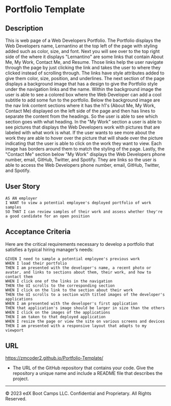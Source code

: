 # Portfolio Template

## Description
This is web page of a Web Developers Portfolio. The Portfolio displays the Web Developers name, Lernantino at the top left of the page with styling added such as color, size, and font.
Next you will see over to the top right side of the where it displays "Lernantino" are some links that contain About Me, My Work, Contact Me, and Resume. Those links help the user navigate through the page by just clicking the link and takes the user to where they clicked instead of scrolling through. The links have style attributes added to give them color, size, position, and underlines.
The next section of the page displays a background image that has a design to give the Portfolio style under the navigation links and the name. Within the background image the user is able to see a colored box where the Web Developer can add a cool subtitle to add some fun to the portfolio.
Below the background image are the nav link content sections where it has the h1's (About Me, My Work, Contact Me) displayed on the left side of the page and then has lines to separate the content from the headings. So the user is able to see which section goes with what heading.
In the "My Work" section a user is able to see pictures that displays the Web Developers work with pictures that are labeled with what work is what. If the user wants to see more about the work they are able to hover over the picture that will shade over the picture indicating that the user is able to click on the work they want to view. Each image has borders around them to match the styling of the page.
Lastly, the "Contact Me" section below "My Work" displays the Web Developers phone number, email, GitHub, Twitter, and Spotify. They are links so the user is able to access the Web Developers phone number, email, GitHub, Twitter, and Spotify.

## User Story

```
AS AN employer
I WANT to view a potential employee's deployed portfolio of work samples
SO THAT I can review samples of their work and assess whether they're a good candidate for an open position
```


## Acceptance Criteria

Here are the critical requirements necessary to develop a portfolio that satisfies a typical hiring manager’s needs:

```
GIVEN I need to sample a potential employee's previous work
WHEN I load their portfolio
THEN I am presented with the developer's name, a recent photo or avatar, and links to sections about them, their work, and how to contact them
WHEN I click one of the links in the navigation
THEN the UI scrolls to the corresponding section
WHEN I click on the link to the section about their work
THEN the UI scrolls to a section with titled images of the developer's applications
WHEN I am presented with the developer's first application
THEN that application's image should be larger in size than the others
WHEN I click on the images of the applications
THEN I am taken to that deployed application
WHEN I resize the page or view the site on various screens and devices
THEN I am presented with a responsive layout that adapts to my viewport
```

## URL
https://zmcoder2.github.io/Portfolio-Template/

* The URL of the GitHub repository that contains your code. Give the repository a unique name and include a README file that describes the project.

- - -
© 2023 edX Boot Camps LLC. Confidential and Proprietary. All Rights Reserved.
